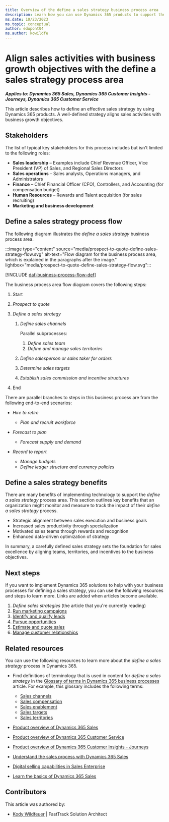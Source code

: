 ```yaml
---
title: Overview of the define a sales strategy business process area
description: Learn how you can use Dynamics 365 products to support the organization's business processes for defining a sales strategy.
ms.date: 10/23/2023
ms.topic: conceptual
author: edupont04
ms.author: kowildfe
---
```


# Align sales activities with business growth objectives with the define a sales strategy process area

***Applies to: Dynamics 365 Sales, Dynamics 365 Customer Insights - Journeys, Dynamics 365 Customer Service***

This article describes how to define an effective sales strategy by using Dynamics 365 products. A well-defined strategy aligns sales activities with business growth objectives.

## Stakeholders

The list of typical key stakeholders for this process includes but isn't limited to the following roles:

- **Sales leadership** – Examples include Chief Revenue Officer, Vice President (VP) of Sales, and Regional Sales Directors
- **Sales operations** – Sales analysts, Operations managers, and Administrators
- **Finance** – Chief Financial Officer (CFO), Controllers, and Accounting (for compensation budget)
- **Human Resources** – Rewards and Talent acquisition (for sales recruiting)
- **Marketing and business development**

## Define a sales strategy process flow

The following diagram illustrates the *define a sales strategy* business process area.

:::image type="content" source="media/prospect-to-quote-define-sales-strategy-flow.svg" alt-text="Flow diagram for the business process area, which is explained in the paragraphs after the image." lightbox="media/prospect-to-quote-define-sales-strategy-flow.svg":::

[!INCLUDE [daf-business-process-flow-def](~/../shared-content/shared/guidance-includes/daf-business-process-flow-def.md)]

The business process area flow diagram covers the following steps:

1. Start
2. *Prospect to quote*
3. *Define a sales strategy*

    1. *Define sales channels*

        Parallel subprocesses:

        1. *Define sales team*
        2. *Define and manage sales territories*

    2. *Define salesperson or sales taker for orders*
    3. *Determine sales targets*
    4. *Establish sales commission and incentive structures*

4. End

There are parallel branches to steps in this business process are from the following end-to-end scenarios:

- *Hire to retire*

    - *Plan and recruit workforce*

- *Forecast to plan*

    - *Forecast supply and demand*

- *Record to report*

    - *Manage budgets*
    - *Define ledger structure and currency policies*

## Define a sales strategy benefits

There are many benefits of implementing technology to support the *define a sales strategy* process area. This section outlines key benefits that an organization might monitor and measure to track the impact of their *define a sales strategy* process.

- Strategic alignment between sales execution and business goals
- Increased sales productivity through specialization
- Motivated sales teams through rewards and recognition
- Enhanced data-driven optimization of strategy

In summary, a carefully defined sales strategy sets the foundation for sales excellence by aligning teams, territories, and incentives to the business objectives.

## Next steps

If you want to implement Dynamics 365 solutions to help with your business processes for defining a sales strategy, you can use the following resources and steps to learn more. Links are added when articles become available.

1. *Define sales strategies* (the article that you're currently reading)
2. [Run marketing campaigns](prospect-to-quote-run-marketing-campaigns-overview.md)
3. [Identify and qualify leads](prospect-to-quote-identify-qualify-leads.md)
4. [Pursue opportunities](prospect-to-quote-pursue-opportunities-overview.md)
5. [Estimate and quote sales](prospect-to-quote-estimate-quote-sales-overview.md)
6. [Manage customer relationships](prospect-to-quote-manage-customer-relationships.md)

## Related resources

You can use the following resources to learn more about the *define a sales strategy* process in Dynamics 365.

- Find definitions of terminology that is used in content for *define a sales strategy* in the [Glossary of terms in Dynamics 365 business processes](glossary.md) article. For example, this glossary includes the following terms:

    - [Sales channels](glossary.md#sales-channels)
    - [Sales compensation](glossary.md#sales-compensation)
    - [Sales enablement](glossary.md#sales-enablement)
    - [Sales targets](glossary.md#sales-targets)
    - [Sales territories](glossary.md#sales-territories)

- [Product overview of Dynamics 365 Sales](https://dynamics.microsoft.com/sales/overview/)
- [Product overview of Dynamics 365 Customer Service](https://dynamics.microsoft.com/customer-service/)
- [Product overview of Dynamics 365 Customer Insights - Journeys](https://dynamics.microsoft.com/marketing/)
- [Understand the sales process with Dynamics 365 Sales](/dynamics365/sales/nurture-sales-from-lead-order-sales)
- [Digital selling capabilities in Sales Enterprise](/dynamics365/sales/digital-selling)
<!--link is broken [Increase sales productivity with Dynamics 365 Sales](/dynamics365/sales-enterprise/increase-sales-productivity)-->
- [Learn the basics of Dynamics 365 Sales](/dynamics365/sales/user-guide-learn-basics)

<!-- ## Tags

*Products: Dynamics 365 Sales, Dynamics 365 Marketing, Dynamics 365 Customer Service Industries: All Roles: Sales, Marketing, Finance, Operations* -->

## Contributors

This article was authored by:

- [Kody Wildfeuer]( https://www.linkedin.com/in/kody-wildfeuer/) | FastTrack Solution Architect
